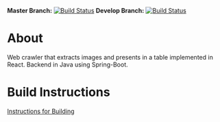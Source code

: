 
**Master Branch:**  [![Build Status](https://travis-ci.org/datim/squid.svg?branch=master)](https://travis-ci.org/datim/squid) **Develop Branch:** [![Build Status](https://travis-ci.org/datim/squid.svg?branch=develop)](https://travis-ci.org/datim/squid)

# About
Web crawler that extracts images and presents in a table implemented in React.  Backend in Java using Spring-Boot.

# Build Instructions
[Instructions for Building](docs/BUILDINSTRUCTIONS.md)
